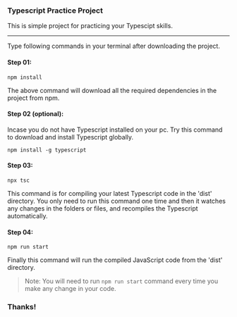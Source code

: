 ### Typescript Practice Project
This is simple project for practicing your Typescipt skills.

------------


Type following commands in your terminal after downloading the project.

#### Step 01:
    npm install
The above command will download all the required dependencies in the project from npm.

#### Step 02 (optional):
Incase you do not have Typescript installed on your pc. Try this command to download and install Typescript globally.

    npm install -g typescript

#### Step 03:
    npx tsc
This command is for compiling your latest Typescript code in the 'dist' directory. You only need to run this command one time and then it watches any changes in the folders or files, and recompiles the Typescript automatically.


#### Step 04:
    npm run start

Finally this command will run the compiled JavaScript code from the 'dist' directory.

> Note:  You will need to run `npm run start` command every time you make any change in your code.





### Thanks!
